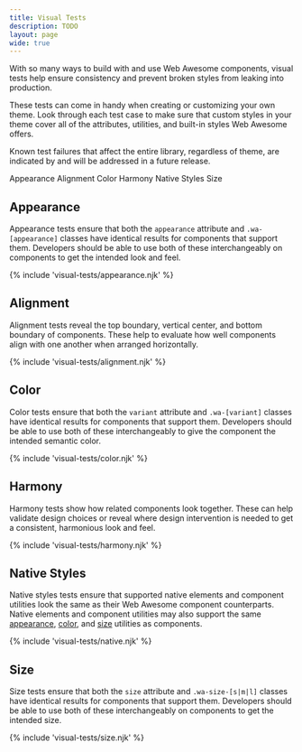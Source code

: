 ```yaml
---
title: Visual Tests
description: TODO
layout: page
wide: true
---
```


<style>
  p {
    max-width: 90ch;
  }
  tbody {
    & .wa-grid {
      --min-column-size: 5ch;
    }
    & tr th:first-of-type {
      width: 20ch;
    }
    & th {
      vertical-align: middle;
    }
    & tr:hover {
      background-color: color-mix(in oklch, var(--wa-color-fill-quiet), transparent 60%)
    }
  }
  wa-divider {
    --width: var(--wa-border-width-m);
    --spacing: var(--wa-space-3xl);
  }
  .test-failure::before {
      content: '\f071';
      color: red;
      font-family: 'Font Awesome 6 Duotone', 'Font Awesome 6 Free';
      font-size: 1em;
      font-weight: 900;
      margin-inline-end: 0.5rem;
      vertical-align: middle;
  }
</style>

With so many ways to build with and use Web Awesome components, visual tests help ensure consistency and prevent broken styles from leaking into production.

These tests can come in handy when creating or customizing your own theme. Look through each test case to make sure that custom styles in your theme cover all of the attributes, utilities, and built-in styles Web Awesome offers.

Known test failures that affect the entire library, regardless of theme, are indicated by <wa-icon name="triangle-exclamation" family="duotone" style="color: red;" label="alert icon"></wa-icon> and will be addressed in a future release.

<wa-tab-group>
  <wa-tab panel="appearance">Appearance</wa-tab>
  <wa-tab panel="alignment">Alignment</wa-tab>
  <wa-tab panel="color">Color</wa-tab>
  <wa-tab panel="harmony">Harmony</wa-tab>
  <wa-tab panel="native">Native Styles</wa-tab>
  <wa-tab panel="size">Size</wa-tab>

<wa-tab-panel name="appearance">

## Appearance

Appearance tests ensure that both the `appearance` attribute and `.wa-[appearance]` classes have identical results for components that support them. Developers should be able to use both of these interchangeably on components to get the intended look and feel.

{% include 'visual-tests/appearance.njk' %}

</wa-tab-panel>

<wa-tab-panel name="alignment">

## Alignment

Alignment tests reveal the top boundary, vertical center, and bottom boundary of components. These help to evaluate how well components align with one another when arranged horizontally.

{% include 'visual-tests/alignment.njk' %}
  
</wa-tab-panel>

<wa-tab-panel name="color">

## Color

Color tests ensure that both the `variant` attribute and `.wa-[variant]` classes have identical results for components that support them. Developers should be able to use both of these interchangeably to give the component the intended semantic color.

{% include 'visual-tests/color.njk' %}

</wa-tab-panel>

<wa-tab-panel name="harmony">

## Harmony

Harmony tests show how related components look together. These can help validate design choices or reveal where design intervention is needed to get a consistent, harmonious look and feel.

{% include 'visual-tests/harmony.njk' %}

</wa-tab-panel>

<wa-tab-panel name="native">

## Native Styles

Native styles tests ensure that supported native elements and component utilities look the same as their Web Awesome component counterparts. Native elements and component utilities may also support the same [appearance](/docs/utilities/appearance/), [color](/docs/utilities/color/), and [size](/docs/utilities/size/) utilities as components.

{% include 'visual-tests/native.njk' %}

</wa-tab-panel>

<wa-tab-panel name="size">

## Size

Size tests ensure that both the `size` attribute and `.wa-size-[s|m|l]` classes have identical results for components that support them. Developers should be able to use both of these interchangeably on components to get the intended size.

{% include 'visual-tests/size.njk' %}

</wa-tab-panel>

</wa-tab-group>